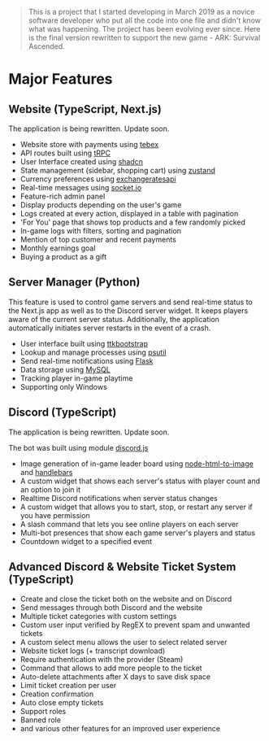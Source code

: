 > This is a project that I started developing in March 2019 as a novice software developer who put all the code into one file and didn't know what was happening. The project has been evolving ever since. Here is the final version rewritten to support the new game - ARK: Survival Ascended.

# Major Features

## Website (TypeScript, Next.js)

The application is being rewritten. Update soon.

- Website store with payments using [tebex](https://docs.tebex.io/developers)
- API routes built using [tRPC](https://trpc.io/)
- User Interface created using [shadcn](https://ui.shadcn.com/)
- State management (sidebar, shopping cart) using [zustand](https://github.com/pmndrs/zustand)
- Currency preferences using [exchangeratesapi](https://exchangeratesapi.io/)
- Real-time messages using [socket.io](https://socket.io/)
- Feature-rich admin panel
- Display products depending on the user's game
- Logs created at every action, displayed in a table with pagination
- 'For You' page that shows top products and a few randomly picked
- In-game logs with filters, sorting and pagination
- Mention of top customer and recent payments
- Monthly earnings goal
- Buying a product as a gift

## Server Manager (Python)

This feature is used to control game servers and send real-time status to the Next.js app as well as to the Discord server widget. It keeps players aware of the current server status. Additionally, the application automatically initiates server restarts in the event of a crash.

- User interface built using [ttkbootstrap](https://ttkbootstrap.readthedocs.io/en/latest/)
- Lookup and manage processes using [psutil](https://pypi.org/project/psutil/)
- Send real-time notifications using [Flask](https://pypi.org/project/Flask/)
- Data storage using [MySQL](https://pypi.org/project/mysql-connector-python/)
- Tracking player in-game playtime
- Supporting only Windows

## Discord (TypeScript)

The application is being rewritten. Update soon.

The bot was built using module [discord.js](https://discord.js.org/)

- Image generation of in-game leader board using [node-html-to-image](https://www.npmjs.com/package/node-html-to-image/v/4.0.0) and [handlebars](https://handlebarsjs.com/)
- A custom widget that shows each server's status with player count and an option to join it
- Realtime Discord notifications when server status changes
- A custom widget that allows you to start, stop, or restart any server if you have permission
- A slash command that lets you see online players on each server
- Multi-bot presences that show each game server's players and status
- Countdown widget to a specified event

## Advanced Discord & Website Ticket System (TypeScript)

- Create and close the ticket both on the website and on Discord
- Send messages through both Discord and the website
- Multiple ticket categories with custom settings
- Custom user input verified by RegEX to prevent spam and unwanted tickets
- A custom select menu allows the user to select related server
- Website ticket logs (+ transcript download)
- Require authentication with the provider (Steam)
- Command that allows to add more people to the ticket
- Auto-delete attachments after X days to save disk space
- Limit ticket creation per user
- Creation confirmation
- Auto close empty tickets
- Support roles
- Banned role
- and various other features for an improved user experience

